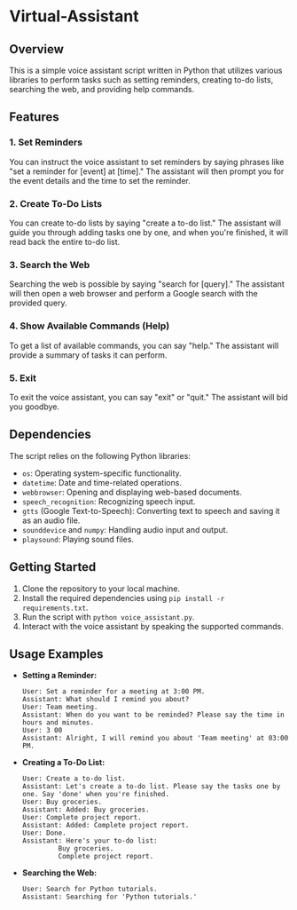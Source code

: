 # Virtual-Assistant



## Overview

This is a simple voice assistant script written in Python that utilizes various libraries to perform tasks such as setting reminders, creating to-do lists, searching the web, and providing help commands.

## Features

### 1. Set Reminders

You can instruct the voice assistant to set reminders by saying phrases like "set a reminder for [event] at [time]." The assistant will then prompt you for the event details and the time to set the reminder.

### 2. Create To-Do Lists

You can create to-do lists by saying "create a to-do list." The assistant will guide you through adding tasks one by one, and when you're finished, it will read back the entire to-do list.

### 3. Search the Web

Searching the web is possible by saying "search for [query]." The assistant will then open a web browser and perform a Google search with the provided query.

### 4. Show Available Commands (Help)

To get a list of available commands, you can say "help." The assistant will provide a summary of tasks it can perform.

### 5. Exit

To exit the voice assistant, you can say "exit" or "quit." The assistant will bid you goodbye.

## Dependencies

The script relies on the following Python libraries:

- `os`: Operating system-specific functionality.
- `datetime`: Date and time-related operations.
- `webbrowser`: Opening and displaying web-based documents.
- `speech_recognition`: Recognizing speech input.
- `gtts` (Google Text-to-Speech): Converting text to speech and saving it as an audio file.
- `sounddevice` and `numpy`: Handling audio input and output.
- `playsound`: Playing sound files.

## Getting Started

1. Clone the repository to your local machine.
2. Install the required dependencies using `pip install -r requirements.txt`.
3. Run the script with `python voice_assistant.py`.
4. Interact with the voice assistant by speaking the supported commands.

## Usage Examples

- **Setting a Reminder:**
  ```
  User: Set a reminder for a meeting at 3:00 PM.
  Assistant: What should I remind you about?
  User: Team meeting.
  Assistant: When do you want to be reminded? Please say the time in hours and minutes.
  User: 3 00
  Assistant: Alright, I will remind you about 'Team meeting' at 03:00 PM.
  ```

- **Creating a To-Do List:**
  ```
  User: Create a to-do list.
  Assistant: Let's create a to-do list. Please say the tasks one by one. Say 'done' when you're finished.
  User: Buy groceries.
  Assistant: Added: Buy groceries.
  User: Complete project report.
  Assistant: Added: Complete project report.
  User: Done.
  Assistant: Here's your to-do list:
           Buy groceries.
           Complete project report.
  ```

- **Searching the Web:**
  ```
  User: Search for Python tutorials.
  Assistant: Searching for 'Python tutorials.'
  ```

